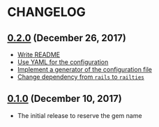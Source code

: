 # CHANGELOG
## [0.2.0](https://github.com/yasaichi/remove_data_attributes/releases/tag/v0.2.0) (December 26, 2017)
* [Write README](https://github.com/yasaichi/remove_data_attributes/pull/8)
* [Use YAML for the configuration](https://github.com/yasaichi/remove_data_attributes/pull/7)
* [Implement a generator of the configuration file](https://github.com/yasaichi/remove_data_attributes/pull/6)
* [Change dependency from `rails` to `railties`](https://github.com/yasaichi/remove_data_attributes/pull/5)

## [0.1.0](https://github.com/yasaichi/remove_data_attributes/releases/tag/v0.1.0) (December 10, 2017)
* The initial release to reserve the gem name
